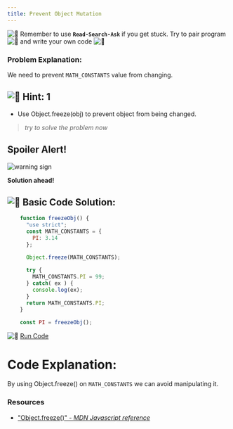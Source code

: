 ```yaml
---
title: Prevent Object Mutation
---
```

![:triangular_flag_on_post:](https://forum.freecodecamp.com/images/emoji/emoji_one/triangular_flag_on_post.png?v=3 ":triangular_flag_on_post:") Remember to use <a>**`Read-Search-Ask`**</a> if you get stuck. Try to pair program ![:busts_in_silhouette:](https://forum.freecodecamp.com/images/emoji/emoji_one/busts_in_silhouette.png?v=3 ":busts_in_silhouette:") and write your own code ![:pencil:](https://forum.freecodecamp.com/images/emoji/emoji_one/pencil.png?v=3 ":pencil:")

### Problem Explanation:

We need to prevent `MATH_CONSTANTS` value from changing.

## ![:speech_balloon:](https://forum.freecodecamp.com/images/emoji/emoji_one/speech_balloon.png?v=3 ":speech_balloon:") Hint: 1

*   Use Object.freeze(obj) to prevent object from being changed.

> _try to solve the problem now_

## Spoiler Alert!

![warning sign](//discourse-user-assets.s3.amazonaws.com/original/2X/2/2d6c412a50797771301e7ceabd554cef4edcd74d.gif)

**Solution ahead!**

## ![:beginner:](https://forum.freecodecamp.com/images/emoji/emoji_one/beginner.png?v=3 ":beginner:") Basic Code Solution:
```javascript
    function freezeObj() {
      "use strict";
      const MATH_CONSTANTS = {
        PI: 3.14
      };

      Object.freeze(MATH_CONSTANTS);
      
      try {
        MATH_CONSTANTS.PI = 99;
      } catch( ex ) {
        console.log(ex);
      }
      return MATH_CONSTANTS.PI;
    }
    
    const PI = freezeObj();
```
![:rocket:](https://forum.freecodecamp.com/images/emoji/emoji_one/rocket.png?v=3 ":rocket:") <a href='https://codepen.io/dylantyates/pen/OwVxYB' target='_blank' rel='nofollow'>Run Code</a>

# Code Explanation:

By using Object.freeze() on `MATH_CONSTANTS` we can avoid manipulating it.


### Resources
- ["Object.freeze()" - *MDN Javascript reference*](https://developer.mozilla.org/en-US/docs/Web/JavaScript/Reference/Global_Objects/Object/freeze)

<!--stackedit_data:
eyJoaXN0b3J5IjpbLTE5NzA5NzMzNzAsMTk3MzQ3ODE1NywtMT
g1NDg1OTI1Myw1MTQ2MzE0MDksLTE3NDg2Nzk5MjMsMTAxOTM4
MjkyNSwtOTg5ODE5NjQ3LC0xNTMxMTA4MzI5LC0xMTE4OTc5OD
UyLDE0NjY3MDE1NzQsMTIyMTU4OTY2LDEyNzIwNDEwMjQsMTMw
NjkxODM0NSw2MDY3Mzc3NTMsODU4MTM4MDAsMTAxMTg4MTE5NS
wxMDY1ODczMDk3LDQ2MzMyMDI2OCwxOTEyNTM1NDQzLC01OTM4
NzIwNTJdfQ==
-->